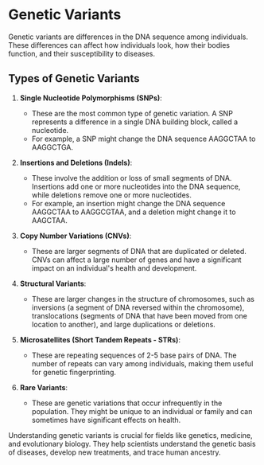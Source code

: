 # Genetic Variants

Genetic variants are differences in the DNA sequence among individuals. These differences can affect how individuals look, how their bodies function, and their susceptibility to diseases.

## Types of Genetic Variants

1. **Single Nucleotide Polymorphisms (SNPs)**:
    - These are the most common type of genetic variation. A SNP represents a difference in a single DNA building block, called a nucleotide.
    - For example, a SNP might change the DNA sequence AAGGCTAA to AAGGCTGA.

2. **Insertions and Deletions (Indels)**:
    - These involve the addition or loss of small segments of DNA. Insertions add one or more nucleotides into the DNA sequence, while deletions remove one or more nucleotides.
    - For example, an insertion might change the DNA sequence AAGGCTAA to AAGGCGTAA, and a deletion might change it to AAGCTAA.

3. **Copy Number Variations (CNVs)**:
    - These are larger segments of DNA that are duplicated or deleted. CNVs can affect a large number of genes and have a significant impact on an individual's health and development.

4. **Structural Variants**:
    - These are larger changes in the structure of chromosomes, such as inversions (a segment of DNA reversed within the chromosome), translocations (segments of DNA that have been moved from one location to another), and large duplications or deletions.

5. **Microsatellites (Short Tandem Repeats - STRs)**:
    - These are repeating sequences of 2-5 base pairs of DNA. The number of repeats can vary among individuals, making them useful for genetic fingerprinting.

6. **Rare Variants**:
    - These are genetic variations that occur infrequently in the population. They might be unique to an individual or family and can sometimes have significant effects on health.

Understanding genetic variants is crucial for fields like genetics, medicine, and evolutionary biology. They help scientists understand the genetic basis of diseases, develop new treatments, and trace human ancestry.
